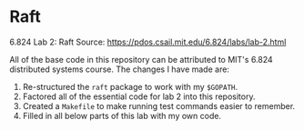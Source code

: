 # Raft

6.824 Lab 2: Raft
Source: https://pdos.csail.mit.edu/6.824/labs/lab-2.html

All of the base code in this repository can be attributed to MIT's 6.824 distributed systems course. The changes I have made are:
1. Re-structured the `raft` package to work with my `$GOPATH`.
2. Factored all of the essential code for lab 2 into this repository.
3. Created a `Makefile` to make running test commands easier to remember.
3. Filled in all below parts of this lab with my own code.